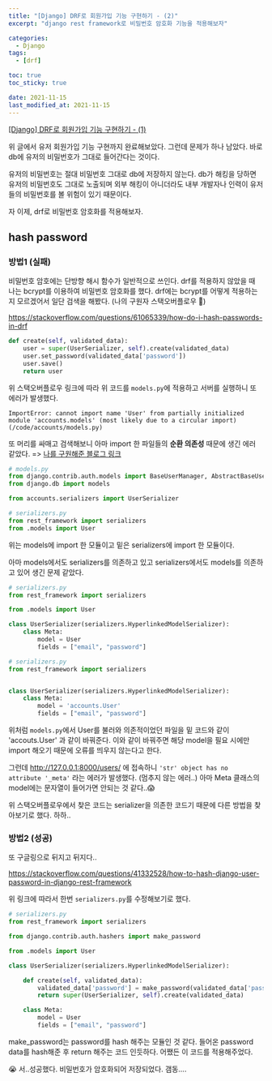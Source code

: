 ```yaml
---
title: "[Django] DRF로 회원가입 기능 구현하기 - (2)"
excerpt: "django rest framework로 비밀번호 암호화 기능을 적용해보자"

categories:
  - Django
tags:
  - [drf]

toc: true
toc_sticky: true

date: 2021-11-15
last_modified_at: 2021-11-15
---
```


[[Django] DRF로 회원가입 기능 구현하기 - (1)](https://rimi0108.github.io/django/drf1/)

위 글에서 유저 회원가입 기능 구현까지 완료해보았다. 그런데 문제가 하나 남았다. 바로 db에 유저의 비밀번호가 그대로 들어간다는 것이다.

유저의 비밀번호는 절대 비밀번호 그대로 db에 저장하지 않는다. db가 해킹을 당하면 유저의 비밀번호도 그대로 노출되며 외부 해킹이 아니더라도 내부 개발자나 인력이 유저들의 비밀번호를 볼 위험이 있기 때문이다.

자 이제, drf로 비밀번호 암호화를 적용해보자.

## hash password

### 방법1 (실패)

비밀번호 암호에는 단방향 해시 함수가 일반적으로 쓰인다. drf를 적용하지 않았을 때 나는 bcrypt를 이용하여 비밀번호 암호화를 했다. drf에는 bcrypt를 어떻게 적용하는지 모르겠어서 일단 검색을 해봤다. (나의 구원자 스택오버플로우 🥺)

https://stackoverflow.com/questions/61065339/how-do-i-hash-passwords-in-drf

```python
def create(self, validated_data):
    user = super(UserSerializer, self).create(validated_data)
    user.set_password(validated_data['password'])
    user.save()
    return user
```

위 스택오버플로우 링크에 따라 위 코드를 `models.py`에 적용하고 서버를 실행하니 또 에러가 발생했다.

`ImportError: cannot import name 'User' from partially initialized module 'accounts.models' (most likely due to a circular import) (/code/accounts/models.py)`

또 머리를 싸매고 검색해보니 아마 import 한 파일들의 **순환 의존성** 때문에 생긴 에러 같았다. => [나를 구원해준 블로그 링크](https://gardeny.tistory.com/11)

```python
# models.py
from django.contrib.auth.models import BaseUserManager, AbstractBaseUser
from django.db import models

from accounts.serializers import UserSerializer
```

```python
# serializers.py
from rest_framework import serializers
from .models import User
```

위는 models에 import 한 모듈이고 밑은 serializers에 import 한 모듈이다.

아마 models에서도 serializers를 의존하고 있고 serializers에서도 models를 의존하고 있어 생긴 문제 같았다.

```python
# serializers.py
from rest_framework import serializers

from .models import User

class UserSerializer(serializers.HyperlinkedModelSerializer):
    class Meta:
        model = User
        fields = ["email", "password"]

```

```python
# serializers.py
from rest_framework import serializers


class UserSerializer(serializers.HyperlinkedModelSerializer):
    class Meta:
        model = 'accounts.User'
        fields = ["email", "password"]

```

위처럼 `models.py`에서 User를 불러와 의존적이었던 파일을 밑 코드와 같이 'accouts.User' 과 같이 바꿔준다. 이와 같이 바꿔주면 해당 model을 필요 시에만 import 해오기 때문에 오류를 띄우지 않는다고 한다.

그런데 http://127.0.0.1:8000/users/ 에 접속하니 `'str' object has no attribute '_meta'` 라는 에러가 발생했다. (멈추지 않는 에러..) 아마 Meta 클래스의 model에는 문자열이 들어가면 안되는 것 같다..😱

위 스택오버플로우에서 찾은 코드는 serializer을 의존한 코드기 때문에 다른 방법을 찾아보기로 했다. 하하..

### 방법2 (성공)

또 구글링으로 뒤지고 뒤지다..

https://stackoverflow.com/questions/41332528/how-to-hash-django-user-password-in-django-rest-framework

위 링크에 따라서 한번 `serializers.py`를 수정해보기로 했다.

```python
# serializers.py
from rest_framework import serializers

from django.contrib.auth.hashers import make_password

from .models import User

class UserSerializer(serializers.HyperlinkedModelSerializer):

    def create(self, validated_data):
        validated_data['password'] = make_password(validated_data['password'])
        return super(UserSerializer, self).create(validated_data)

    class Meta:
        model = User
        fields = ["email", "password"]

```

make_password는 password를 hash 해주는 모듈인 것 같다. 들어온 password data를 hash해준 후 return 해주는 코드 인듯하다. 어쨌든 이 코드를 적용해주었다.

😭 서..성공했다. 비밀번호가 암호화되어 저장되었다. 갬동....
